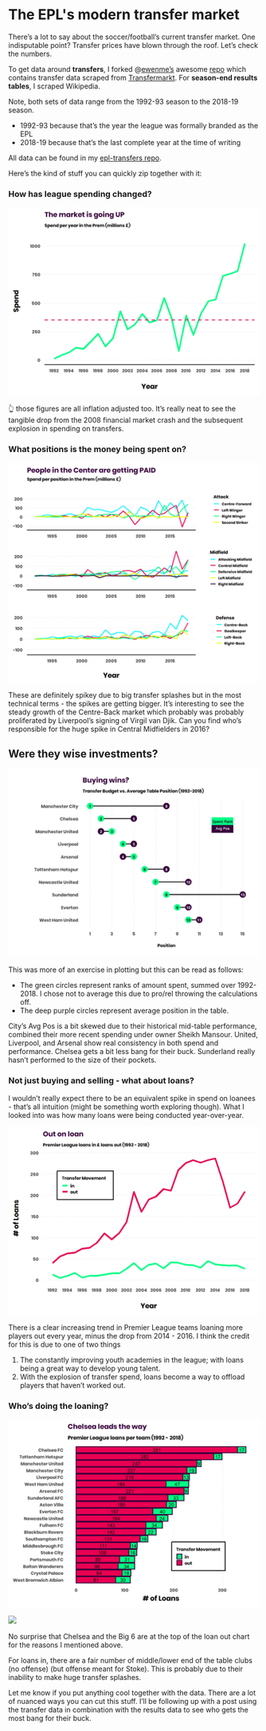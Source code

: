 # The EPL's modern transfer market

There’s a lot to say about the soccer/football’s current transfer
market. One indisputable point? Transfer prices have blown through the
roof. Let’s check the numbers.

To get data around **transfers**, I forked
@[ewenme’s](https://github.com/ewenme) awesome
[repo](https://github.com/ewenme/transfers) which contains transfer data
scraped from [Transfermarkt](https://www.transfermarkt.co.uk/). For
**season-end results tables**, I scraped Wikipedia.

Note, both sets of data range from the 1992-93 season to the 2018-19
season.

-   1992-93 because that’s the year the league was formally branded as
    the EPL
-   2018-19 because that’s the last complete year at the time of writing

All data can be found in my [epl-transfers
repo](https://github.com/delafields/data-projects/tree/master/epl-transfers).

Here’s the kind of stuff you can quickly zip together with it:

### How has league spending changed?

![](plots/total_spend_YoY.png)

👆 those figures are all inflation adjusted too. It’s really neat to see
the tangible drop from the 2008 financial market crash and the
subsequent explosion in spending on transfers.

### What positions is the money being spent on?

![](plots/position_spend_YoY.png)

These are definitely spikey due to big transfer splashes but in the most
technical terms - the spikes are getting bigger. It’s interesting to see
the steady growth of the Centre-Back market which probably was probably
proliferated by Liverpool’s signing of Virgil van Djik. Can you find
who’s responsible for the huge spike in Central Midfielders in 2016?

Were they wise investments?
---------------------------

![](plots/spend_vs_rank.png)

This was more of an exercise in plotting but this can be read as
follows:

-   The green circles represent ranks of amount spent, summed over
    1992-2018.  I chose not to average this due to pro/rel throwing the calculations off.
-   The deep purple circles represent average position in the table.

City’s Avg Pos is a bit skewed due to their historical mid-table
performance, combined their more recent spending under owner Sheikh
Mansour. United, Liverpool, and Arsenal show real consistency in both
spend and performance. Chelsea gets a bit less bang for their buck.
Sunderland really hasn’t performed to the size of their pockets.

### Not just buying and selling - what about loans?

I wouldn’t really expect there to be an equivalent spike in spend on
loanees - that’s all intuition (might be something worth exploring
though). What I looked into was how many loans were being conducted
year-over-year.

![](plots/loans_YoY.png)

There is a clear increasing trend in Premier League teams loaning more
players out every year, minus the drop from 2014 - 2016. I think the
credit for this is due to one of two things

1.  The constantly improving youth academies in the league; with loans
    being a great way to develop young talent.
2.  With the explosion of transfer spend, loans become a way to offload
    players that haven’t worked out.

### Who’s doing the loaning?

![](plots/loans_per_team.png)

![](C:/Users/jfields/Desktop/Code/data-projects/epl-transfers/plots/loans_by_movementNteam.png)

No surprise that Chelsea and the Big 6 are at the top of the loan out
chart for the reasons I mentioned above.

For loans in, there are a fair number of middle/lower end of the table
clubs (no offense) (but offense meant for Stoke). This is probably due
to their inability to make huge transfer splashes.

Let me know if you put anything cool together with the data. There are a
lot of nuanced ways you can cut this stuff. I’ll be following up with a
post using the transfer data in combination with the results data to see
who gets the most bang for their buck.